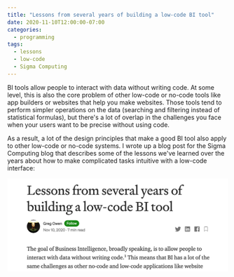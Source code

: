 ```yaml
---
title: "Lessons from several years of building a low-code BI tool"
date: 2020-11-10T12:00:00-07:00
categories:
  - programming
tags:
  - lessons
  - low-code
  - Sigma Computing
---
```


BI tools allow people to interact with data without writing code. At some level, this is also the core problem of other low-code or no-code tools like app builders or websites that help you make websites. Those tools tend to perform simpler operations on the data (searching and filtering instead of statistical formulas), but there's a lot of overlap in the challenges you face when your users want to be precise without using code.

As a result, a lot of the design principles that make a good BI tool also apply to other low-code or no-code systems. I wrote up a blog post for the Sigma Computing blog that describes some of the lessons we've learned over the years about how to make complicated tasks intuitive with a low-code interface:

[<img src="/assets/images/sigma-low-code-blog-snapshot.png">](https://eng.sigmacomputing.com/lessons-from-several-years-of-building-a-low-code-bi-tool-df88b7d0327c)
